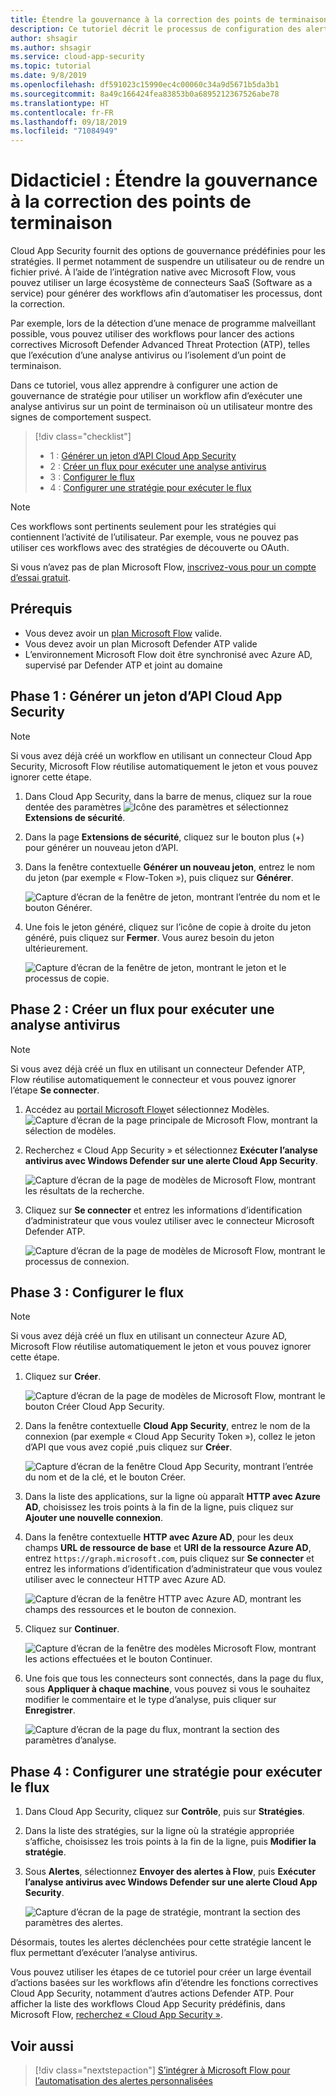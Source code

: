 ```yaml
---
title: Étendre la gouvernance à la correction des points de terminaison | Microsoft Docs
description: Ce tutoriel décrit le processus de configuration des alertes de stratégie Microsoft Cloud App Security pour déclencher des workflows Microsoft Flow afin d’exécuter des actions correctives Microsoft Defender Advanced Threat Protection.
author: shsagir
ms.author: shsagir
ms.service: cloud-app-security
ms.topic: tutorial
ms.date: 9/8/2019
ms.openlocfilehash: df591023c15990ec4c00060c34a9d5671b5da3b1
ms.sourcegitcommit: 8a49c166424fea83853b0a6895212367526abe78
ms.translationtype: HT
ms.contentlocale: fr-FR
ms.lasthandoff: 09/18/2019
ms.locfileid: "71084949"
---
```

# <a name="tutorial-extend-governance-to-endpoint-remediation"></a>Didacticiel : Étendre la gouvernance à la correction des points de terminaison

Cloud App Security fournit des options de gouvernance prédéfinies pour les stratégies. Il permet notamment de suspendre un utilisateur ou de rendre un fichier privé. À l’aide de l’intégration native avec Microsoft Flow, vous pouvez utiliser un large écosystème de connecteurs SaaS (Software as a service) pour générer des workflows afin d’automatiser les processus, dont la correction.

Par exemple, lors de la détection d’une menace de programme malveillant possible, vous pouvez utiliser des workflows pour lancer des actions correctives Microsoft Defender Advanced Threat Protection (ATP), telles que l’exécution d’une analyse antivirus ou l’isolement d’un point de terminaison.

Dans ce tutoriel, vous allez apprendre à configurer une action de gouvernance de stratégie pour utiliser un workflow afin d’exécuter une analyse antivirus sur un point de terminaison où un utilisateur montre des signes de comportement suspect.

> [!div class="checklist"]
> * 1 : [Générer un jeton d’API Cloud App Security](#generate-token)
> * 2 : [Créer un flux pour exécuter une analyse antivirus](#create-flow)
> * 3 : [Configurer le flux](#configure-flow)
> * 4 : [Configurer une stratégie pour exécuter le flux](#configure-policy)

> [!NOTE]
> Ces workflows sont pertinents seulement pour les stratégies qui contiennent l’activité de l’utilisateur. Par exemple, vous ne pouvez pas utiliser ces workflows avec des stratégies de découverte ou OAuth.

Si vous n’avez pas de plan Microsoft Flow, [inscrivez-vous pour un compte d’essai gratuit](https://flow.microsoft.com/pricing).

## <a name="prerequisites"></a>Prérequis

* Vous devez avoir un [plan Microsoft Flow](https://flow.microsoft.com/pricing) valide.
* Vous devez avoir un plan Microsoft Defender ATP valide
* L’environnement Microsoft Flow doit être synchronisé avec Azure AD, supervisé par Defender ATP et joint au domaine

## Phase 1 : Générer un jeton d’API Cloud App Security<a name="generate-token"></a>

> [!NOTE]
> Si vous avez déjà créé un workflow en utilisant un connecteur Cloud App Security, Microsoft Flow réutilise automatiquement le jeton et vous pouvez ignorer cette étape.

1. Dans Cloud App Security, dans la barre de menus, cliquez sur la roue dentée des paramètres ![Icône des paramètres](./media/settings-icon.png "Icône des paramètres") et sélectionnez **Extensions de sécurité**.

1. Dans la page **Extensions de sécurité**, cliquez sur le bouton plus (+) pour générer un nouveau jeton d’API.
1. Dans la fenêtre contextuelle **Générer un nouveau jeton**, entrez le nom du jeton (par exemple « Flow-Token »), puis cliquez sur **Générer**.

    ![Capture d’écran de la fenêtre de jeton, montrant l’entrée du nom et le bouton Générer.](media/tutorial-flow-token-generate.png)
1. Une fois le jeton généré, cliquez sur l’icône de copie à droite du jeton généré, puis cliquez sur **Fermer**. Vous aurez besoin du jeton ultérieurement.

    ![Capture d’écran de la fenêtre de jeton, montrant le jeton et le processus de copie.](media/tutorial-flow-token-copy.png)

## Phase 2 : Créer un flux pour exécuter une analyse antivirus<a name="create-flow"></a>

> [!NOTE]
> Si vous avez déjà créé un flux en utilisant un connecteur Defender ATP, Flow réutilise automatiquement le connecteur et vous pouvez ignorer l’étape **Se connecter**.

1. Accédez au [portail Microsoft Flow](https://flow.microsoft.com/)et sélectionnez Modèles.
    ![Capture d’écran de la page principale de Microsoft Flow, montrant la sélection de modèles.](media/tutorial-flow-templates.png)

1. Recherchez « Cloud App Security » et sélectionnez **Exécuter l’analyse antivirus avec Windows Defender sur une alerte Cloud App Security**.

    ![Capture d’écran de la page de modèles de Microsoft Flow, montrant les résultats de la recherche.](media/tutorial-flow-templates-search.png)

1. Cliquez sur **Se connecter** et entrez les informations d’identification d’administrateur que vous voulez utiliser avec le connecteur Microsoft Defender ATP.

    ![Capture d’écran de la page de modèles de Microsoft Flow, montrant le processus de connexion.](media/tutorial-flow-templates-signin.png)

## Phase 3 : Configurer le flux<a name="configure-flow"></a>

> [!NOTE]
> Si vous avez déjà créé un flux en utilisant un connecteur Azure AD, Microsoft Flow réutilise automatiquement le jeton et vous pouvez ignorer cette étape.

1. Cliquez sur **Créer**.

    ![Capture d’écran de la page de modèles de Microsoft Flow, montrant le bouton Créer Cloud App Security.](media/tutorial-flow-templates-create.png)

1. Dans la fenêtre contextuelle **Cloud App Security**, entrez le nom de la connexion (par exemple « Cloud App Security Token »), collez le jeton d’API que vous avez copié ,puis cliquez sur **Créer**.

    ![Capture d’écran de la fenêtre Cloud App Security, montrant l’entrée du nom et de la clé, et le bouton Créer.](media/tutorial-flow-templates-create-window.png)

1. Dans la liste des applications, sur la ligne où apparaît **HTTP avec Azure AD**, choisissez les trois points à la fin de la ligne, puis cliquez sur **Ajouter une nouvelle connexion**.

1. Dans la fenêtre contextuelle **HTTP avec Azure AD**, pour les deux champs **URL de ressource de base** et **URI de la ressource Azure AD**, entrez `https://graph.microsoft.com`, puis cliquez sur **Se connecter** et entrez les informations d’identification d’administrateur que vous voulez utiliser avec le connecteur HTTP avec Azure AD.

    ![Capture d’écran de la fenêtre HTTP avec Azure AD, montrant les champs des ressources et le bouton de connexion.](media/tutorial-flow-templates-azure.png)

1. Cliquez sur **Continuer**.

    ![Capture d’écran de la fenêtre des modèles Microsoft Flow, montrant les actions effectuées et le bouton Continuer.](media/tutorial-flow-templates-continue.png)

1. Une fois que tous les connecteurs sont connectés, dans la page du flux, sous **Appliquer à chaque machine**, vous pouvez si vous le souhaitez modifier le commentaire et le type d’analyse, puis cliquer sur **Enregistrer**.

    ![Capture d’écran de la page du flux, montrant la section des paramètres d’analyse.](media/tutorial-flow-templates-scan.png)

## Phase 4 : Configurer une stratégie pour exécuter le flux<a name="configure-policy"></a>

1. Dans Cloud App Security, cliquez sur **Contrôle**, puis sur **Stratégies**.

1. Dans la liste des stratégies, sur la ligne où la stratégie appropriée s’affiche, choisissez les trois points à la fin de la ligne, puis **Modifier la stratégie**.

1. Sous **Alertes**, sélectionnez **Envoyer des alertes à Flow**, puis **Exécuter l’analyse antivirus avec Windows Defender sur une alerte Cloud App Security**.

    ![Capture d’écran de la page de stratégie, montrant la section des paramètres des alertes.](media/tutorial-flow-templates-alerts.png)

Désormais, toutes les alertes déclenchées pour cette stratégie lancent le flux permettant d’exécuter l’analyse antivirus.

Vous pouvez utiliser les étapes de ce tutoriel pour créer un large éventail d’actions basées sur les workflows afin d’étendre les fonctions correctives Cloud App Security, notamment d’autres actions Defender ATP. Pour afficher la liste des workflows Cloud App Security prédéfinis, dans Microsoft Flow, [recherchez « Cloud App Security »](https://go.microsoft.com/fwlink/?linkid=2102574).

## <a name="see-also"></a>Voir aussi

> [!div class="nextstepaction"]
[S’intégrer à Microsoft Flow pour l’automatisation des alertes personnalisées](flow-integration.md)
